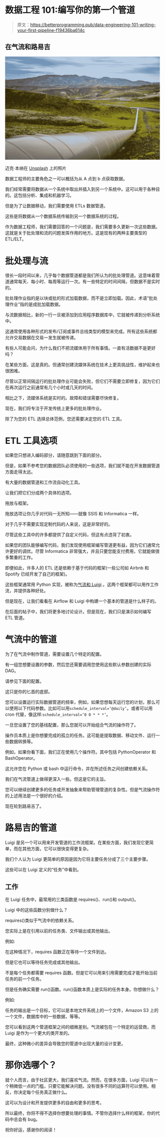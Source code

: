 # 数据工程 101:编写你的第一个管道

> 原文：<https://betterprogramming.pub/data-engineering-101-writing-your-first-pipeline-f19436ba614c>

## 在气流和路易吉

![](img/19bd84578e15f57f580f6941e6eefde5.png)

迈克·本纳在 [Unsplash](https://unsplash.com/s/photos/pipeline?utm_source=unsplash&utm_medium=referral&utm_content=creditCopyText) 上的照片

数据工程师的主要角色之一可以概括为从 A 点到 b 点获取数据。

我们经常需要将数据从一个系统中取出并插入到另一个系统中。这可以用于各种目的。这包括分析、集成和机器学习。

但是为了让数据移动，我们需要使用 ETLs 数据管道。

这些是将数据从一个数据系统传输到另一个数据系统的过程。

作为数据工程师，我们需要回答的一个问题是，我们需要多久更新一次这些数据。这就是关于批处理和流的问题发挥作用的地方。这是现有的两种主要类型的 ETL/ELT。

# 批处理与流

很长一段时间以来，几乎每个数据管道都是我们所认为的批处理管道。这意味着管道通常每天、每小时、每周等运行一次。有一些特定的时间间隔，但数据不是实时的。

批处理作业指的是以块或批的形式加载数据，而不是立即加载。因此，术语“批处理作业”指的是成批加载数据。

与流数据相比，新的一行一旦被添加到应用程序数据库中，它就被传递到分析系统中。

这通常使用各种形式的发布/订阅或事件总线类型的模型来完成。所有这些系统都允许交易数据在交易一发生就被传递。

有些人可能会问，为什么我们不把流媒体用于所有事情。一直有活数据不是更好吗？

在某些方面，这是真的。但通常创建流媒体系统在技术上更具挑战性，维护起来也很困难。

尽管以正常间隔运行的批处理作业可能会失败，但它们不需要立即修复，因为它们在再次运行之前通常有几个小时或几天的时间。

相比之下，流媒体系统是实时的。故障和错误需要尽快修复。

现在，我们将专注于开发传统上更多的批处理作业。

除了为您的 ETL 选择总体范例，您还需要决定您的 ETL 工具。

# ETL 工具选项

如果您只想进入编码部分，请随意跳到下面的部分。

但是，如果不参考您的数据团队必须使用的一些选项，我们就不能在开发数据管道方面走得太远。

有大量的数据管道和工作流自动化工具。

让我们把它们分成两个具体的选项。

拖放与框架。

拖放选项让你几乎对代码一无所知——就像 SSIS 和 Informatica 一样。

对于几乎不需要实现定制代码的人来说，这是非常好的。

尽管这些工具中的许多都提供了自定义代码，但这有点违背了初衷。

如果您的团队能够编写代码，我们发现使用框架编写管道更有益，因为它们通常允许更好的调优。尽管 Informatica 非常强大，并且只要您能支付费用，它就能做很多繁重的工作。

即便如此，许多人的 ETL 还是依赖于基于代码的框架(一些公司如 Airbnb 和 Spotify 已经开发了自己的框架)。

这些框架通常用 Python 实现，被称为[气流和 Luigi](https://www.theseattledataguy.com/airbnbs-airflow-versus-spotifys-luigi/) 。这两个框架都可以用作工作流，并提供各种好处。

但是现在，让我们看看在 Airflow 和 Luigi 中构建一个基本的管道是什么样子的。

在后面的帖子中，我们将更多地讨论设计。但是现在，我们只是演示如何编写 ETL 管道。

# 气流中的管道

为了在气流中制作管道，需要设置几个特定的配置。

有一组您想要设置的参数，然后您还需要调用您使用这些默认参数创建的实际 DAG。

请参见下面的配置。

这只是你的匕首的底部。

您可以设置运行实际数据管道的频率，例如，如果您想每天运行您的计划，那么可以使用以下代码参数。比如可以用`schedule_interval=’@daily’`。或者可以用 cron 代替，像这样:`schedule_interval=’0 0 * * *’`。

一旦您设置了您的基线配置，那么您就可以开始组合气流的操作符了。

操作员本质上是你想要完成的孤立的任务。这可能是提取数据、移动文件、运行一些数据转换等。

例如，如果你看下面，我们正在使用几个操作符。其中包括 PythonOperator 和 BashOperator。

这允许您在 Python 或 bash 中运行命令，并在所述任务之间创建依赖关系。

我们在气流管道上做得更深入一些。但这是它的主旨。

您可以继续创建更多的任务或开发抽象来帮助管理管道的复杂性。但是气流操作符的上述用法是一个很好的介绍。

现在轮到路易吉了。

# 路易吉的管道

Luigi 是另一个可以用来开发管道的工作流框架。在某些方面，我们发现它更简单，而在其他方面，它可以很快变得更复杂。

我们个人认为 Luigi 更简单的原因是因为它将主要任务分成了三个主要步骤。

这些可以在 Luigi 定义的“任务”中看到。

## 工作

在 Luigi 任务中，最常用的三类函数是 requires()、run()和 output()。

Luigi 中的这些函数分别做什么？

requires()类似于气流中的依赖关系。

您实际上是在引用以前的任务类、文件输出或其他输出。

例如:

在这种情况下，requires 函数正在等待一个文件到达。

但是它也可以等待任务完成或其他输出。

不是每个任务都需要 requires 函数。但是它可以用来引用需要完成才能开始当前任务的前一个任务。

但是任务确实需要 run()函数。run()函数本质上是实际的任务本身。你想做什么？

例如:

任务的输出是一个目标，它可以是本地文件系统上的一个文件，Amazon S3 上的一个文件，数据库中的一些数据，等等。

您可以看到这两个管道框架之间的细微差别。气流被包在一个特定的运营商，而 Luigi 是作为一个更大的类开发的。

最终，这种微小的差异会导致您的管道中出现大量的设计变更。

# 那你选哪个？

就个人而言，由于社区更大，我们喜欢气流。然而，在很多方面，Luigi 可以有一个稍微低一点的门槛，只要它能解决问题。没有很多不同的运算符可以使用。相反，你决定每个任务真正做什么。

这可以为设计和开发提供更多的自由和更多的思考。

所以最终，你将不得不选择你想要处理的事情。不管你选择什么样的框架，你的代码中总会有 bug。

祝你好运，感谢你的阅读！